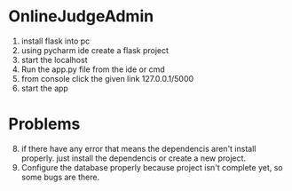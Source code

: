 # OnlineJudgeAdmin
1. install flask into pc
2. using pycharm ide create a flask project
4. start the localhost
5. Run the app.py file from the ide or cmd
6. from console click the given link 127.0.0.1/5000
7. start the app

# Problems
8. if there have any error that means the dependencis aren't install properly. just install the dependencis or create a new project.
9. Configure the database properly because project isn't complete yet, so some bugs are there.
